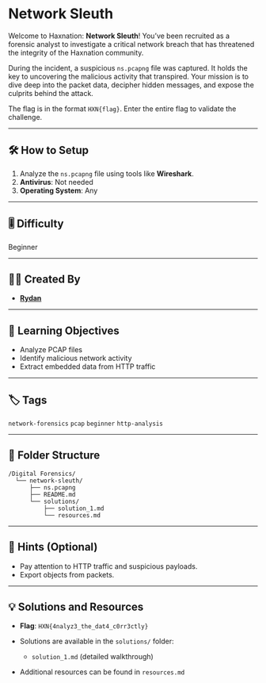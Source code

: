 # Network Sleuth

Welcome to Haxnation: **Network Sleuth**!
You’ve been recruited as a forensic analyst to investigate a critical network breach that has threatened the integrity of the Haxnation community.

During the incident, a suspicious `ns.pcapng` file was captured. It holds the key to uncovering the malicious activity that transpired. Your mission is to dive deep into the packet data, decipher hidden messages, and expose the culprits behind the attack.

The flag is in the format `HXN{flag}`.
Enter the entire flag to validate the challenge.

---

## 🛠️ How to Setup

1. Analyze the `ns.pcapng` file using tools like **Wireshark**.
2. **Antivirus**: Not needed
3. **Operating System**: Any

---

## 🎚️ Difficulty

Beginner

---

## 👨‍💻 Created By

* [**Rydan**](https://github.com/rydanstar01)

---

## 🎯 Learning Objectives

* Analyze PCAP files
* Identify malicious network activity
* Extract embedded data from HTTP traffic

---

## 🏷️ Tags

`network-forensics` `pcap` `beginner` `http-analysis`

---

## 📁 Folder Structure

```
/Digital Forensics/
  └── network-sleuth/
      ├── ns.pcapng
      ├── README.md
      └── solutions/
          ├── solution_1.md
          └── resources.md
```

---

## 🧠 Hints (Optional)

* Pay attention to HTTP traffic and suspicious payloads.
* Export objects from packets.

---

## 💡 Solutions and Resources

* **Flag**: `HXN{4nalyz3_the_dat4_c0rr3ctly}`
* Solutions are available in the `solutions/` folder:

  * `solution_1.md` (detailed walkthrough)
* Additional resources can be found in `resources.md`
